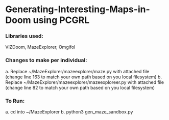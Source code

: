 # Generating-Interesting-Maps-in-Doom using PCGRL
### Libraries used:
ViZDoom, MazeExplorer, Omgifol

### Changes to make per individual:
a. Replace ~/MazeExplorer/mazeexplorer/maze.py with attached file (change line 163 to match your own path based on you local filesystem)
b. Replace ~/MazeExplorer/mazeexplorer/mazeexploreer.py with attached file (change line 82 to match your own path based on you local filesystem)

### To Run:
a. cd into ~/MazeExplorer
b. python3 gen_maze_sandbox.py
